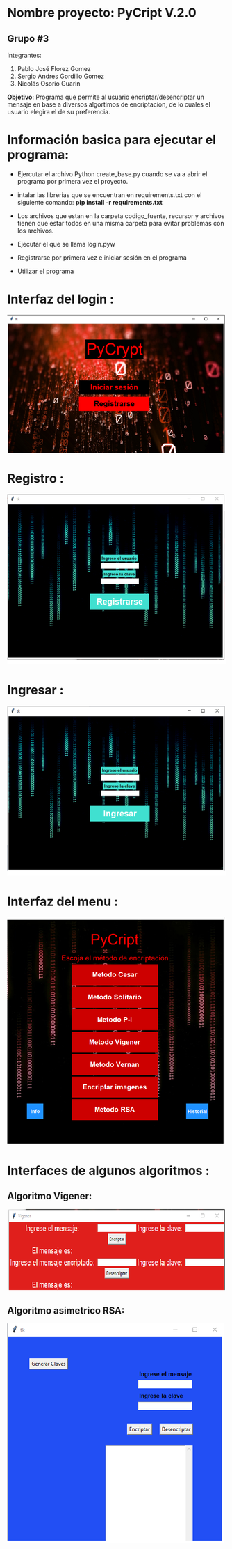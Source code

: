  # Nombre proyecto: PyCript V.2.0
 ## Grupo #3
 
  Integrantes:
  1. Pablo José Florez Gomez
  2. Sergio Andres Gordillo Gomez
  3. Nicolás Osorio Guarin
  
**Objetivo**: Programa que permite al usuario encriptar/desencriptar un mensaje en base a diversos algortimos de encriptacion, de lo cuales el usuario elegira el de su preferencia.

# Información basica para ejecutar el programa:

- Ejercutar el archivo Python create_base.py cuando se va a abrir el programa por primera vez el proyecto.

- intalar las librerias que se encuentran en requirements.txt con el siguiente comando:    **pip install -r requirements.txt**
 
- Los archivos que estan en la carpeta codigo_fuente, recursor y archivos tienen que estar todos en una misma carpeta para evitar problemas con los archivos. 

- Ejecutar el que se llama login.pyw

- Registrarse por primera vez e iniciar sesión en el programa

- Utilizar el programa

# Interfaz del login :

  ![click](/recursor/images_Readme/readme1.png)

# Registro :

  ![click](/recursor/images_Readme/imagen3.png)
  
# Ingresar :

   ![click](/recursor/images_Readme/imagen2.png)
   
# Interfaz del menu :

   ![click](/recursor/images_Readme/imagen4.png)
   
# Interfaces de algunos algoritmos :

## Algoritmo Vigener:

![click](/recursor/images_Readme/imagen5.png)

## Algoritmo asimetrico RSA:

![click](/recursor/images_Readme/imagen6.png)
   

